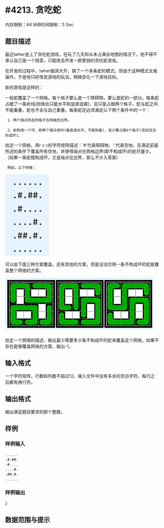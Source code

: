 # #4213. 贪吃蛇

内存限制：64 MiB时间限制：5 Sec

## 题目描述

 最近lwher迷上了贪吃蛇游戏，在玩了几天却从未占满全地图的情况下，他不得不承认自己是一个弱菜，只能改去开发一款更弱的贪吃蛇游戏。

在开发的过程中，lwher脑洞大开，搞了一个多条蛇的模式。但由于这种模式太难操作，于是他只好改变游戏的玩法，稍微变化一下游戏目标。

新的游戏是这样的：

一些蛇覆盖了一个网格。每个格子要么是一个障碍物，要么是蛇的一部分。每条蛇占据了一条折线(拐角处只能水平和竖直连接)，且只是占据两个格子。蛇与蛇之间不能重叠，蛇也不会与自己重叠。每条蛇还必须满足以下两个条件中的一个：

     1、两个端点所在的格子在网格的边界。

     2、蛇构成一个环，即两个端点相邻(垂直或水平，不能斜着)，至少要占据4个格子(否则没法形成环)。

给定一个网格，用r x c的字符矩阵描述：&lsquo;#&rsquo;代表障碍物，&lsquo;.&rsquo;代表空地。在满足前面所述的条件下覆盖所有空地，并使得端点在网格边界(即不构成环)的蛇尽量少。（如果一条蛇既构成环，又是端点在边界，那么不计入答案）

     例如，以下网格：

 ![](upload/201507/c1.jpg)

可以由下面三种方案覆盖。还有其他的方案，但是没法仅用一条不构成环的蛇就覆盖整个网络的方案。

![](upload/201507/c2.jpg)

 

给定一个网络的描述，输出最少需要多少条不构成环的蛇来覆盖这个网格。如果不存在能够覆盖网格的方案，输出-1。

## 输入格式

一个字符矩阵，行数和列数不超过12。输入文件中没有多余的空白字符，每行之后都有换行符。

## 输出格式

输出满足题目要求的那个整数。

## 样例

### 样例输入

    
    ......
    .#.##.
    .#....
    ....#.
    .##.#.
    ......
    
    

### 样例输出

    
    2
    
    

## 数据范围与提示
